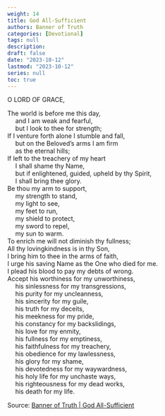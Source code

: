 ```yaml
---
weight: 14
title: God All-Sufficient
authors: Banner of Truth
categories: [Devotional]
tags: null
description: 
draft: false
date: "2023-10-12"
lastmod: "2023-10-12"
series: null
toc: true
---
```


<!--more-->

<!-- Tab links -->

O LORD OF GRACE,

The world is before me this day,
<br>&emsp;  and I am weak and fearful,
<br>&emsp;  but I look to thee for strength;
<br>If I venture forth alone I stumble and fall,
<br>&emsp;  but on the Beloved’s arms I am firm
<br>&emsp;  as the eternal hills;
<br>If left to the treachery of my heart
<br>&emsp;  I shall shame thy Name,
<br>&emsp;  but if enlightened, guided, upheld by thy Spirit,
<br>&emsp;  I shall bring thee glory.
<br>Be thou my arm to support,
<br>&emsp;  my strength to stand,
<br>&emsp;  my light to see,
<br>&emsp;  my feet to run,
<br>&emsp;  my shield to protect,
<br>&emsp;  my sword to repel,
<br>&emsp;  my sun to warm.
<br>To enrich me will not diminish thy fullness;
<br>All thy lovingkindness is in thy Son,
<br>I bring him to thee in the arms of faith,
<br>I urge his saving Name as the One who died for me.
<br>I plead his blood to pay my debts of wrong.
<br>Accept his worthiness for my unworthiness,
<br>&emsp;  his sinlessness for my transgressions,
<br>&emsp;  his purity for my uncleanness,
<br>&emsp;  his sincerity for my guile,
<br>&emsp;  his truth for my deceits,
<br>&emsp;  his meekness for my pride,
<br>&emsp;  his constancy for my backslidings,
<br>&emsp;  his love for my enmity,
<br>&emsp;  his fullness for my emptiness,
<br>&emsp;  his faithfulness for my treachery,
<br>&emsp;  his obedience for my lawlessness,
<br>&emsp;  his glory for my shame,
<br>&emsp;  his devotedness for my waywardness,
<br>&emsp;  his holy life for my unchaste ways,
<br>&emsp;  his righteousness for my dead works,
<br>&emsp;  his death for my life.

Source: <a href = "https://banneroftruth.org/us/devotional/gifts-of-grace/" target="_blank" rel="noopener noreferrer">Banner of Truth | God All-Sufficient</a>